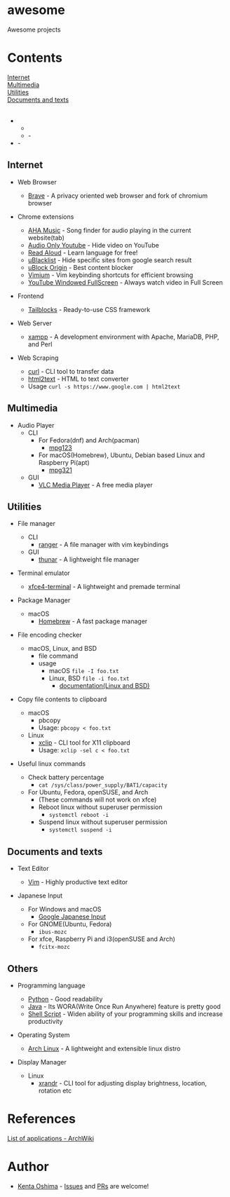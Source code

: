 # awesome
Awesome projects

# Contents
  <a href="#Internet">Internet</a><br>
  <a href="#Multimedia">Multimedia</a><br>
  <a href="#Utilities">Utilities</a><br>
  <a href="#Documents and texts">Documents and texts</a><br>
  <a href="#Others"></a><br>

  -
    -
    - []() -
  - []() -

## Internet 
- Web Browser
  - [Brave](https://brave.com/) - A privacy oriented web browser and fork of chromium browser 
- Chrome extensions
  - [AHA Music](https://chrome.google.com/webstore/detail/aha-music-song-finder-for/dpacanjfikmhoddligfbehkpomnbgblf) - Song finder for audio playing in the current website(tab)
  - [Audio Only Youtube](https://chrome.google.com/webstore/detail/audio-only-youtube/pkocpiliahoaohbolmkelakpiphnllog) - Hide video on YouTube
  - [Read Aloud](https://chrome.google.com/webstore/detail/read-aloud-a-text-to-spee/hdhinadidafjejdhmfkjgnolgimiaplp) - Learn language for free!
  - [uBlacklist](https://chrome.google.com/webstore/detail/ublacklist/pncfbmialoiaghdehhbnbhkkgmjanfhe) - Hide specific sites from google search result
  - [uBlock Origin](https://chrome.google.com/webstore/detail/ublock-origin/cjpalhdlnbpafiamejdnhcphjbkeiagm) - Best content blocker
  - [Vimium](https://chrome.google.com/webstore/detail/vimium/dbepggeogbaibhgnhhndojpepiihcmeb) - Vim keybinding shortcuts for efficient browsing
  - [YouTube Windowed FullScreen](https://chrome.google.com/webstore/detail/youtube-windowed-fullscre/gkkmiofalnjagdcjheckamobghglpdpm) - Always watch video in Full Screen

- Frontend
  - [Tailblocks](https://tailblocks.cc/) - Ready-to-use CSS framework

- Web Server
  - [xampp](https://www.apachefriends.org/index.html) - A development environment with Apache, MariaDB, PHP, and Perl

- Web Scraping
  - [curl](https://curl.se/) - CLI tool to transfer data
  - [html2text](https://github.com/grobian/html2text) - HTML to text converter
  - Usage
    `curl -s https://www.google.com | html2text`

## Multimedia
- Audio Player
  - CLI
    - For Fedora(dnf) and Arch(pacman)
      - [mpg123](https://mpg123.de/)
    - For macOS(Homebrew), Ubuntu, Debian based Linux and Raspberry Pi(apt)
      - [mpg321](https://mpg321.sourceforge.net/)
  - GUI
    - [VLC Media Player](https://www.videolan.org/vlc/) - A free media player

## Utilities
- File manager
  - CLI
    - [ranger](https://github.com/ranger/ranger) - A file manager with vim keybindings
  - GUI
    - [thunar](https://github.com/xfce-mirror/thunar) - A lightweight file manager

- Terminal emulator
  - [xfce4-terminal](https://docs.xfce.org/apps/xfce4-terminal/start) - A lightweight and premade terminal

- Package Manager 
  - macOS 
    - [Homebrew](https://brew.sh/) - A fast package manager

- File encoding checker
  - macOS, Linux, and BSD
    - file command
    - usage
      - macOS `file -I foo.txt`
      - Linux, BSD `file -i foo.txt`
        - [documentation(Linux and BSD)](https://www.freebsd.org/cgi/man.cgi?query=file&manpath=FreeBSD+13.1-RELEASE+and+Ports)

- Copy file contents to clipboard
  - macOS
    - pbcopy
    - Usage: `pbcopy < foo.txt`
  - Linux
    - [xclip](https://github.com/astrand/xclip) - CLI tool for X11 clipboard
    - Usage: `xclip -sel c < foo.txt`

- Useful linux commands 
  - Check battery percentage
    - `cat /sys/class/power_supply/BAT1/capacity`
  - For Ubuntu, Fedora, openSUSE, and Arch
    - (These commands will not work on xfce)
    - Reboot linux without superuser permission
      - `systemctl reboot -i`
    - Suspend linux without superuser permission
      - `systemctl suspend -i`

## Documents and texts
- Text Editor
  - [Vim](https://www.vim.org/) - Highly productive text editor

- Japanese Input
  - For Windows and macOS
    - [Google Japanese Input](https://www.google.co.jp/ime/)
  - For GNOME(Ubuntu, Fedora)
    - `ibus-mozc`
  - For xfce, Raspberry Pi and i3(openSUSE and Arch)
    - `fcitx-mozc`

## Others
- Programming language
  - [Python](https://www.python.org/) - Good readability
  - [Java](https://www.java.com/en/) - Its WORA(Write Once Run Anywhere) feature is pretty good
  - [Shell Script](https://www.gnu.org/software/bash/) - Widen ability of your programming skills and increase productivity

- Operating System
  - [Arch Linux](https://archlinux.org/) - A lightweight and extensible linux distro

- Display Manager
  - Linux
    - [xrandr](https://github.com/freedesktop/xorg-xrandr) - CLI tool for adjusting display brightness, location, rotation etc

# References
[List of applications - ArchWiki](https://wiki.archlinux.org/title/List_of_applications)

# Author
- [Kenta Oshima](https://github.com/mxvish) - [Issues](https://github.com/mxvish/awesome/issues) and [PRs](https://github.com/mxvish/awesome/issues) are welcome!
